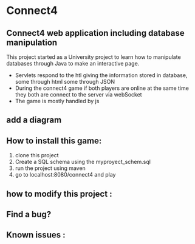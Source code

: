 # Connect4

## Connect4 web application including database manipulation

This project started as a University project to learn how to manipulate databases through Java to make an interactive page.
* Servlets respond to the htl giving the information stored in database, some through html some through JSON
* During the connect4 game if both players are online at the same time they both are connect to the server via webSocket
* The game is mostly handled by js

## add a diagram


## How to install this game:
1. clone this project
2. Create a SQL schema using the myproyect_schem.sql
3. run the project using maven
4. go to localhost:8080/connect4 and play

## how to modify this project :


## Find a bug?


## Known issues :
